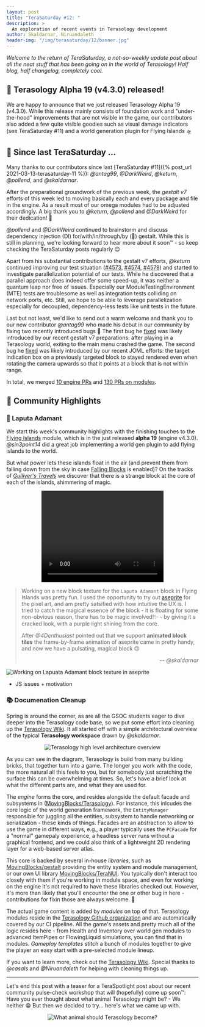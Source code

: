 ```yaml
---
layout: post
title: "TeraSaturday #12: "
description: >
  An exploration of recent events in Terasology development
author: Skaldarnar, Niruandaleth
header-img: "/img/terasaturday/12/banner.jpg"
---
```


_Welcome to the return of TeraSaturday, a not-so-weekly update post about all the neat stuff that has been going on in
the world of Terasology! Half blog, half changelog, completely cool._

## 📯 Terasology Alpha 19 (v4.3.0) released!

We are happy to announce that we just released Terasology Alpha 19 (v4.3.0).
While this release mainly consists of foundation work and "under-the-hood" improvements that are not visible in the game, our contributors also added a few quite visible goodies such as visual damage indicators (see TeraSaturday #11) and a world generation plugin for Flying Islands 🛸

## 📰 Since last TeraSaturday ...

Many thanks to our contributors since last [TeraSaturday #11]({% post_url 2021-03-13-terasaturday-11 %}): _@antag99_, _@DarkWeird_, _@keturn_, _@pollend_, and _@skaldarnar_.

After the preparational groundwork of the previous week, the _gestalt v7_ efforts of this week led to moving basically each and every package and file in the engine. As a result most of our omega modules had to be adjusted accordingly. A big thank you to _@keturn_, _@pollend_ and _@DarkWeird_ for their dedication! 🤗

_@pollend_ and _@DarkWeird_ continued to brainstorm and discuss dependency injection (DI) for/with/in/through/by (🤪) gestalt.
While this is still in planning, we're looking forward to hear more about it soon™️ - so keep checking the TeraSaturday posts regularly 😉

Apart from his substantial contributions to the gestalt v7 efforts, _@keturn_ continued improving our test situation ([#4573](https://github.com/MovingBlocks/Terasology/pull/4573), [#4574](https://github.com/MovingBlocks/Terasology/pull/4574), [#4579](https://github.com/MovingBlocks/Terasology/pull/4579)) and started to investigate parallelization potential of our tests.
While he discovered that a parallel approach does indeed offer some speed-up, it was neither a quantum leap nor free of issues. Especially our ModuleTestingEnvironment (MTE) tests are troublesome as well as integration tests colliding on network ports, etc.
Still, we hope to be able to leverage parallelization especially for decoupled, dependency-less tests like unit tests in the future.

Last but not least, we'd like to send out a warm welcome and thank you to our new contributor _@antag99_ who made his debut in our community by fixing two recently introduced bugs 🎉
The first bug he [fixed](https://github.com/MovingBlocks/Terasology/pull/4581) was likely introduced by our recent gestalt v7 preparations: after playing in a Terasology world, exiting to the main menu crashed the game.
The second bug he [fixed](https://github.com/MovingBlocks/Terasology/pull/4585) was likely introduced by our recent JOML efforts: the target indication box on a previously targeted block to stayed rendered even when rotating the camera upwards so that it points at a block that is not within range.

In total, we merged [10 engine PRs](https://github.com/search?q=org%3AMovingBlocks+type%3Apr+merged%3A2021-03-14..2021-03-20) and [130 PRs on modules](https://github.com/search?q=org%3ATerasology+type%3Apr+merged%3A2021-03-14..2021-03-20).


## 🎀️ Community Highlights

### 🔮 Laputa Adamant

We start this week's community highlights with the finishing touches to the [Flying Islands][Terasology/FlyingIslands] module, which is in the just released **alpha 19** (engine v4.3.0).
_@sin3point14_ did a great job implementing a world gen plugin to add flying islands to the world. 

But what power lets these islands float in the air (and prevent them from falling down from the sky in case [Falling Blocks][Terasology/FallingBlocks] is enabled)? 
On the tracks of _[Gulliver's Travels](https://en.wikipedia.org/wiki/Laputa)_ we discover that there is a strange block at the core of each of the islands, shimmering of magic.

<p align="center">
<video width= "320" height="240" controls autoplay loop>
  <source src="{{ site.baseurl }}/img/terasaturday/12/laputa-adamant.webm" type="video/webm">
</video>
</p>

> Working on a new block texture for the `Laputa Adamant` block in Flying Islands was pretty fun. 
> I used the opportunity to try out [aseprite] for the pixel art, and am pretty satsified with how intuitive the UX is.
> I tried to catch the magical essence of the block - it is floating for some non-obvious reason, there has to be magic involved!✨ - by giving it a cracked look, with a purple light shining from the core.
> 
> After _@4Denthusiast_ pointed out that we support **animated block tiles** the frame-by-frame animation of aseprite came in pretty handy, and now we have a pulsating, magical block 🙃
>
> <div align="right">
> -- <i>@skaldarnar</i>
> </div>

<div class="row">
  <div class="col s12 m3 l3"></div>
  <div class="col s12 m6 l6">
      <img class="img-margin fwidth materialboxed z-depth-3" src="{{ site.baseurl }}/img/terasaturday/12/laputa-adamant-aseprite.png" alt="Working on Lapuata Adamant block texture in aseprite"/>
  </div>
  <div class="col s12 m3 l3"></div>
</div>

- JS issues + motivation

### 📚 Documenation Cleanup

Spring is around the corner, as are all the GSOC students eager to dive deeper into the Terasology code base, so we put some effort into cleaning up the [Terasology Wiki].
It all started off with a simple architectural overview of the typical **Terasology workspace** drawn by _@skaldarnar_. 

<div align="center">
    <img src="{{ site.baseurl }}/img/terasaturday/12/terasology-architecture.svg" alt="Terasology high level architecture overview"/>
</div>

As you can see in the diagram, Terasology is build from many building bricks, that together turn into a game.
The longer you work with the code, the more natural all this feels to you, but for somebody just scratching the surface this can be overwhelming at times. 
So, let's have a brief look at what the different parts are, and what they are used for.

The _engine_ forms the core, and resides alongside the default facade and subsystems in ([MovingBlocks/Terasology]).
For instance, this inlcudes the core logic of the world generation framework, the `EntityManager` responsible for juggling all the entities, subsystem to handle networking or serialization - these kinds of things. 
Facades are an abstraction to allow to use the game in different ways, e.g., a player typically uses the `PCFacade` for a "normal" gamepaly experience, a headless server runs without a graphical frontend, and we could also think of a lightweight 2D rendering layer for a web-based server atlas.

This core is backed by several in-house _libraries_, such as [MovingBlocks/gestalt] providing the entity system and module management, or our own UI library [MovingBlocks/TeraNUI]. 
You typically don't interact too closely with them if you're working in module space, and even for working on the engine it's not required to have these libraries checked out.
However, it's more than likely that you'll encounter the one or other bug in here - contributions for fixin those are always welcome. 💚

The actual game content is added by _modules_ on top of that.
Terasology modules reside in the [Terasology Github organization] and are automatically covered by our CI pipeline.
All the game's assets and pretty much all of the logic resides here - from Health and Inventory over world gen modules to advanced ItemPipes or FlowingLiquid simulations, you can find that in modules.
_Gameplay templates_ stitch a bunch of modules together to give the player an easy start with a pre-selected module lineup.

If you want to learn more, check out the [Terasology Wiki]. 
Special thanks to _@casals_ and _@Niruandaleth_ for helping with cleaning things up.

---

Let's end this post with a teaser for a TeraSpotlight post about our recent community pulse-check workshop that will (hopefully) come up soon™️: Have you ever thought about what animal Terasology might be? - We neither 😁 But then we decided to try... here's what we came up with.

<p align="center">
<img src="{{ site.baseurl }}/img/terasaturday/12/terasology-animal.png" alt="What animal should Terasology become?"/>
</p>

<!-- References -->

[aseprite]: https://www.aseprite.org/
[Terasology/FlyingIslands]: https://github.com/Terasology/FlyingIslands
[Terasology/FallingBlocks]: https://github.com/Terasology/FallingBlocks
[Terasology Wiki]: https://github.com/MovingBlocks/Terasology/wiki
[MovingBlocks/Terasology]: https://github.com/MovingBlocks/Terasology
[MovingBlocks/gestalt]: https://github.com/MovingBlocks/gestalt
[MovingBlocks/TeraNUI]: https://github.com/MovingBlocks/TeraNUI
[Terasology Github organization]: https://github.com/Terasology
